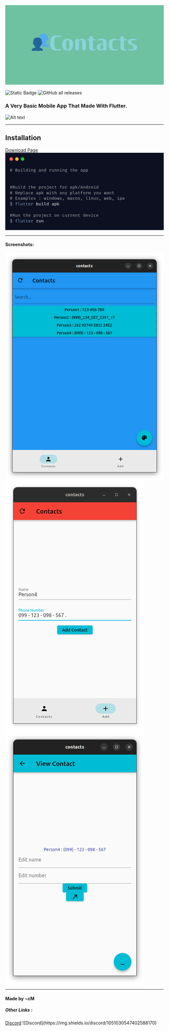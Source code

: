 <img src="img/Banner.png" alt="Alt text" title="Banner">

![Static Badge](https://img.shields.io/badge/Language-Flutter(Dart)-blue)
![GitHub all releases](https://img.shields.io/github/downloads/cMardc/contactsApp/total)

<h3>A Very Basic Mobile App That Made With Flutter.</h3>
<img src="img/togif.gif" align="center" alt="Alt text" title="GIF From App">



<hr>
<h2>Installation</h2>
<a href="https://cmardc.github.io/contactsApp/">Download Page</a>
<img src="img/BashCMD.png" alt="Alt text" title="Build And Run">

<hr>
<h4>Screenshots: </h4>
<img src="img/Main_Page_Blue.png" align="center" alt="Alt text" title="Main page (Blue)">
<img src="img/Add_Page_Red.png" align="center" alt="Alt text" title="Add contact page (Red)">
<img src="img/Edit_Page_Cyan.png" align="center" alt="Alt text" title="Edit contact page (Cyan)">
<hr>


<h4>Made by ~cM</h4>
<h5>Other Links : </h5>
<a href="https://discord.gg/5W4XtHkc6g">Discord</a>
![Discord](https://img.shields.io/discord/1051030547402588170)


